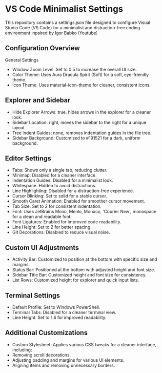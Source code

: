 # VS Code Minimalist Settings
This repository contains a settings.json file designed to configure Visual Studio Code (VS Code) for a minimalist and distraction-free coding environment inpsired by Igor Babko (Youtube)

## Configuration Overview
General Settings
- Window Zoom Level: Set to 0.5 to increase the overall UI size.
- Color Theme: Uses Aura Dracula Spirit (Soft) for a soft, eye-friendly theme.
- Icon Theme: Uses material-icon-theme for cleaner, consistent icons.

## Explorer and Sidebar
- Hide Explorer Arrows: true, hides arrows in the explorer for a cleaner look.
- Sidebar Location: right, moves the sidebar to the right for a unique layout.
- Tree Indent Guides: none, removes indentation guides in the file tree.
- Sidebar Background: Customized to #191521 for a dark, uniform background.

## Editor Settings
- Tabs: Shows only a single tab, reducing clutter.
- Minimap: Disabled for a cleaner interface.
- Indentation Guides: Disabled for a minimalist look.
- Whitespace: Hidden to avoid distractions.
- Line Highlighting: Disabled for a distraction-free experience.
- Cursor Blinking: Set to solid for a stable cursor.
- Smooth Caret Animation: Enabled for smoother cursor movement.
- Tab Size: Set to 2 for consistent indentation.
- Font: Uses JetBrains Mono, Menlo, Monaco, 'Courier New', monospace for a clean and readable font.
- Font Ligatures: Enabled for improved code readability.
- Line Height: Set to 2 for better spacing.
- Git Decorations: Disabled to reduce visual noise.

## Custom UI Adjustments
- Activity Bar: Customized to position at the bottom with specific size and margins.
- Status Bar: Positioned at the bottom with adjusted height and font size.
- Sidebar Title Bar: Customized height and font size for consistency.
- List Rows: Customized height for explorer and quick input lists.

## Terminal Settings
- Default Profile: Set to Windows PowerShell.
- Terminal Tabs: Disabled for a cleaner terminal view.
- Line Height: Set to 1.6 for improved readability.
  
## Additional Customizations
- Custom Stylesheet: Applies various CSS tweaks for a cleaner interface, including:
- Removing scroll decorations.
- Adjusting padding and margins for various UI elements.
- Aligning items and removing unnecessary borders.
